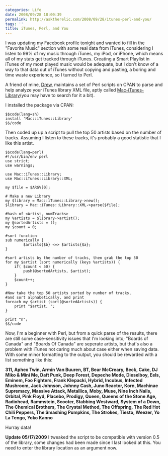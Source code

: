 ```yaml
---
categories: Life
date: 2008/09/28 18:00:39
permalink: http://asktherelic.com/2008/09/28/itunes-perl-and-you/
tags: ''
title: iTunes, Perl, and You
---
```

I was updating my Facebook profile tonight and wanted to fill in the "Favorite Music" section with some real data from iTunes, considering I listen to 99% of my music through iTunes, my iPod, or iPhone, which means all of my stats get tracked through iTunes. Creating a Smart Playlist in iTunes of my most played music would be adequate, but I don't know of a way to that data out of iTunes without copying and pasting, a boring and time waste experience, so I turned to Perl.

A friend of mine, <a title="http://dinomite.net/" href="http://dinomite.net/" target="_blank">Drew</a>, maintains a set of Perl scripts on CPAN to parse and help analyze your iTunes library XML file, aptly called <a title="http://search.cpan.org/~dinomite/" href="http://search.cpan.org/~dinomite/">Mac-iTunes-Library</a>(you may have to search for it a bit).

I installed the package via CPAN:

    $$code(lang=sh)
    install 'Mac::iTunes::Library'
    $$/code

Then coded up up a script to pull the top 50 artists based on the number of tracks. Assuming I listen to these tracks, it's probably a good statistic that I like this artist.

    $$code(lang=perl)
    #!/usr/bin/env perl
    use strict;
    use warnings;
    
    use Mac::iTunes::Library;
    use Mac::iTunes::Library::XML;
    
    my $file = $ARGV[0];
    
    # Make a new Library
    my $library = Mac::iTunes::Library->new();
    $library = Mac::iTunes::Library::XML->parse($file);
    
    #hash of <Artist, numTracks>
    my %artists = $library->artist();
    my @sortedArtists = ();
    my $count = 0;
    
    #sort function
    sub numerically {
            $artists{$b} <=> $artists{$a};
    }
    
    #sort artists by the number of tracks, then grab the top 50
    for my $artist (sort numerically (keys %artists)) {
        if( $count < 50) {
            push(@sortedArtists, $artist);
        }
        $count++;
    }
    
    #Now take the top 50 artists sorted by number of tracks,
    #and sort alphabetically, and print
    foreach my $artist (sort(@sortedArtists)) {
        print "$artist, ";
    }
    
    print "n";
    $$/code

Now, I'm a beginner with Perl, but from a quick parse of the results, there are still some case-sensitivity issues that I'm looking into; "Boards of Canada" and "Boards Of Canada" are seperate artists, but that's also a problem with iTunes not caring much about case either when saving data. With some minor formatting to the output, you should be rewarded with a list something like this:

**311, Aphex Twin, Armin Van Buuren, BT, Bear McCreary, Beck, Cake, DJ Miko &amp; Mini Me, Daft Punk, Deep Forest, Depeche Mode, Dieselboy, Eels, Eminem, Foo Fighters, Frank Klepacki, Hybrid, Incubus, Infected Mushroom, Jack Johnson, Johnny Cash, Juno Reactor, Korn, Machinae Supremacy, Massive Attack, Metallica, Moby, Muse, Nine Inch Nails, Orbital, Pink Floyd, Placebo, Prodigy, Queen, Queens of the Stone Age, Radiohead, Rammstein, Scooter, Stabbing Westward, System of a Down, The Chemical Brothers, The Crystal Method, The Offspring, The Red Hot Chili Peppers, The Smashing Pumpkins, The Strokes, Tiesto, Weezer, Yo La Tengo, Yoko Kanno**

Hurray data!

**Update 05/17/2009**
I tweaked the script to be compatible with version 0.5 of the library, some changes had been made since I last looked at this. You need to enter the library location as an argument now.